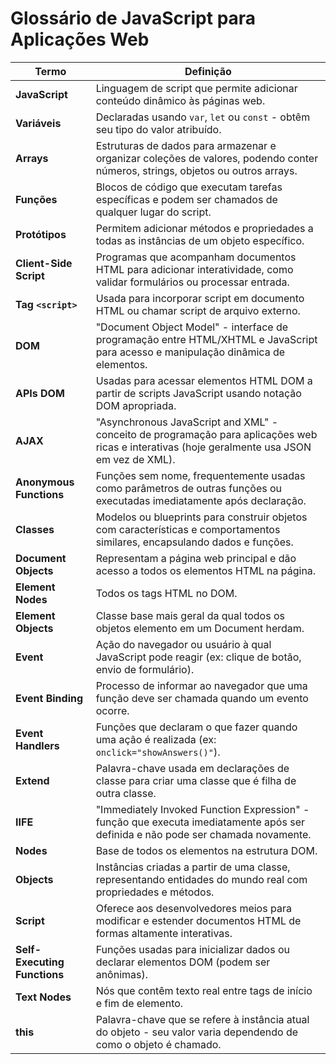 # Glossário de JavaScript para Aplicações Web

| Termo | Definição |
|---|---|
| **JavaScript** | Linguagem de script que permite adicionar conteúdo dinâmico às páginas web. |
| **Variáveis** | Declaradas usando `var`, `let` ou `const` - obtêm seu tipo do valor atribuído. |
| **Arrays** | Estruturas de dados para armazenar e organizar coleções de valores, podendo conter números, strings, objetos ou outros arrays. |
| **Funções** | Blocos de código que executam tarefas específicas e podem ser chamados de qualquer lugar do script. |
| **Protótipos** | Permitem adicionar métodos e propriedades a todas as instâncias de um objeto específico. |
| **Client-Side Script** | Programas que acompanham documentos HTML para adicionar interatividade, como validar formulários ou processar entrada. |
| **Tag `<script>`** | Usada para incorporar script em documento HTML ou chamar script de arquivo externo. |
| **DOM** | "Document Object Model" - interface de programação entre HTML/XHTML e JavaScript para acesso e manipulação dinâmica de elementos. |
| **APIs DOM** | Usadas para acessar elementos HTML DOM a partir de scripts JavaScript usando notação DOM apropriada. |
| **AJAX** | "Asynchronous JavaScript and XML" - conceito de programação para aplicações web ricas e interativas (hoje geralmente usa JSON em vez de XML). |
| **Anonymous Functions** | Funções sem nome, frequentemente usadas como parâmetros de outras funções ou executadas imediatamente após declaração. |
| **Classes** | Modelos ou blueprints para construir objetos com características e comportamentos similares, encapsulando dados e funções. |
| **Document Objects** | Representam a página web principal e dão acesso a todos os elementos HTML na página. |
| **Element Nodes** | Todos os tags HTML no DOM. |
| **Element Objects** | Classe base mais geral da qual todos os objetos elemento em um Document herdam. |
| **Event** | Ação do navegador ou usuário à qual JavaScript pode reagir (ex: clique de botão, envio de formulário). |
| **Event Binding** | Processo de informar ao navegador que uma função deve ser chamada quando um evento ocorre. |
| **Event Handlers** | Funções que declaram o que fazer quando uma ação é realizada (ex: `onclick="showAnswers()"`). |
| **Extend** | Palavra-chave usada em declarações de classe para criar uma classe que é filha de outra classe. |
| **IIFE** | "Immediately Invoked Function Expression" - função que executa imediatamente após ser definida e não pode ser chamada novamente. |
| **Nodes** | Base de todos os elementos na estrutura DOM. |
| **Objects** | Instâncias criadas a partir de uma classe, representando entidades do mundo real com propriedades e métodos. |
| **Script** | Oferece aos desenvolvedores meios para modificar e estender documentos HTML de formas altamente interativas. |
| **Self-Executing Functions** | Funções usadas para inicializar dados ou declarar elementos DOM (podem ser anônimas). |
| **Text Nodes** | Nós que contêm texto real entre tags de início e fim de elemento. |
| **this** | Palavra-chave que se refere à instância atual do objeto - seu valor varia dependendo de como o objeto é chamado. |
